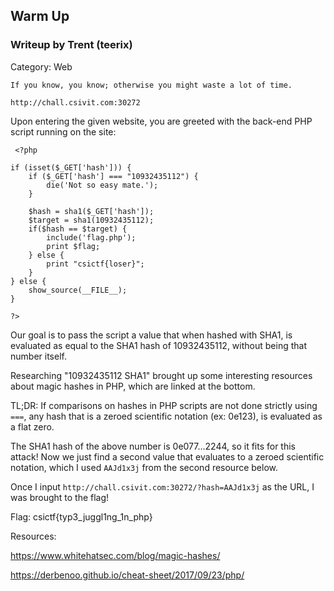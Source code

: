 ## Warm Up

### Writeup by Trent (teerix)

Category: Web

```
If you know, you know; otherwise you might waste a lot of time.

http://chall.csivit.com:30272
```


Upon entering the given website, you are greeted with the back-end PHP script running on the site:

```
 <?php

if (isset($_GET['hash'])) {
    if ($_GET['hash'] === "10932435112") {
        die('Not so easy mate.');
    }

    $hash = sha1($_GET['hash']);
    $target = sha1(10932435112);
    if($hash == $target) {
        include('flag.php');
        print $flag;
    } else {
        print "csictf{loser}";
    }
} else {
    show_source(__FILE__);
}

?>
```

Our goal is to pass the script a value that when hashed with SHA1, is evaluated as equal to the SHA1 hash of 10932435112, without being that number itself.

Researching "10932435112 SHA1" brought up some interesting resources about magic hashes in PHP, which are linked at the bottom.

TL;DR: If comparisons on hashes in PHP scripts are not done strictly using `===`, any hash that is a zeroed scientific notation (ex: 0e123), is evaluated as a flat zero.

The SHA1 hash of the above number is 0e077...2244, so it fits for this attack! Now we just find a second value that evaluates to a zeroed scientific notation, which
I used `AAJd1x3j` from the second resource below.

Once I input `http://chall.csivit.com:30272/?hash=AAJd1x3j` as the URL, I was brought to the flag!


Flag: csictf{typ3_juggl1ng_1n_php}


Resources:

https://www.whitehatsec.com/blog/magic-hashes/

https://derbenoo.github.io/cheat-sheet/2017/09/23/php/
